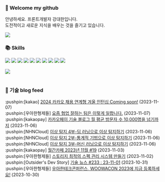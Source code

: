 ### 👋 Welcome my github

안녕하세요. 프론트개발자 강대한입니다.
<br>
도전적이고 새로운 지식을 배우는 것을 즐기고 있습니다.

<!--
![header](https://capsule-render.vercel.app/api?type=Waving&color=auto&height=300&section=header&text=Welcome&fontAlignY=40&desc=KangDaeHan%20github%20&descSize=20&descAlignY=55&animation=fadeIn&fontSize=90)

**KangDaeHan/KangDaeHan** is a ✨ _special_ ✨ repository because its `README.md` (this file) appears on your GitHub profile.

Here are some ideas to get you started:

- 🔭 I’m currently working on ...
- 🌱 I’m currently learning ...
- 👯 I’m looking to collaborate on ...
- 🤔 I’m looking for help with ...
- 💬 Ask me about ...
- 📫 How to reach me: ...
- 😄 Pronouns: ...
- ⚡ Fun fact: ...
-->

<a href="https://twinfamily.github.io" target="_blank"><img src="https://img.shields.io/badge/Blog-121D33?style=flat-square&logo=blogger&logoColor=ffffff"/></a>

### :books: Skills
<a href="#" target="_blank"><img src="https://img.shields.io/badge/React-61DAFB?style=flat-square&logo=react&logoColor=ffffff"/></a>
<a href="#" target="_blank"><img src="https://img.shields.io/badge/Html5-E34F26?style=flat-square&logo=html5&logoColor=ffffff"/></a>
<a href="#" target="_blank"><img src="https://img.shields.io/badge/Javascript-F7DF1E?style=flat-square&logo=javascript&logoColor=ffffff"/></a>
<a href="#" target="_blank"><img src="https://img.shields.io/badge/Cssmodules-000000?style=flat-square&logo=cssmodules&logoColor=ffffff"/></a>
<a href="#" target="_blank"><img src="https://img.shields.io/badge/Node.js-339933?style=flat-square&logo=nodedotjs&logoColor=ffffff"/></a>
<a href="#" target="_blank"><img src="https://img.shields.io/badge/Typescript-3178C6?style=flat-square&logo=typescript&logoColor=ffffff"/></a>
<a href="#" target="_blank"><img src="https://img.shields.io/badge/Git-F05032?style=flat-square&logo=git&logoColor=ffffff"/></a>
<a href="#" target="_blank"><img src="https://img.shields.io/badge/Gitlab-FC6D26?style=flat-square&logo=gitlab&logoColor=ffffff"/></a>
<a href="#" target="_blank"><img src="https://img.shields.io/badge/Webpack-8DD6F9?style=flat-square&logo=webpack&logoColor=ffffff"/></a>
<a href="#" target="_blank"><img src="https://img.shields.io/badge/Vite-646CFF?style=flat-square&logo=vite&logoColor=ffffff"/></a>
<br><br>
<img src="https://github-readme-stats.vercel.app/api/top-langs/?username=KangDaeHan&layout=compact">
<br><br>
### :round_pushpin: 기술 blog feed
<!-- BLOG-POST-LIST:START --><div>:pushpin:[kakao] <a target="_blank" href="https://tech.kakao.com/2023/11/07/2024-winter-internship/">2024 카카오 채용 연계형 겨울 인턴십 Coming soon!</a> (2023-11-07)</div><div>:pushpin:[우아한형제들] <a target="_blank" href="https://techblog.woowahan.com/14671/">요즘 협업 잘하는 팀은 이렇게 일합니다.</a> (2023-11-07)</div><div>:pushpin:[kakaopay] <a target="_blank" href="https://tech.kakaopay.com/post/kakaopay-techlog-2/">카카오페이 기술 블로그 월 평균 방문자 수 10,000명을 넘기까지</a> (2023-11-06)</div><div>:pushpin:[NHNCloud] <a target="_blank" href="https://meetup.nhncloud.com/posts/375">이상 탐지 4부-딥 러닝으로 이상 탐지하기</a> (2023-11-06)</div><div>:pushpin:[NHNCloud] <a target="_blank" href="https://meetup.nhncloud.com/posts/366">이상 탐지 2부-통계적 기법으로 이상 탐지하기</a> (2023-11-06)</div><div>:pushpin:[NHNCloud] <a target="_blank" href="https://meetup.nhncloud.com/posts/368">이상 탐지 3부-머신 러닝으로 이상 탐지하기</a> (2023-11-06)</div><div>:pushpin:[kakaopay] <a target="_blank" href="https://tech.kakaopay.com/post/pay-magazine-202311/">월간카페 2023년 11월 #19</a> (2023-11-03)</div><div>:pushpin:[우아한형제들] <a target="_blank" href="https://techblog.woowahan.com/13539/">스토리지 최적의 스펙 관리 시스템 만들기</a> (2023-11-02)</div><div>:pushpin:[Outsider's Dev Story] <a target="_blank" href="https://blog.outsider.ne.kr/1692">기술 뉴스 #233 : 23-11-01</a> (2023-10-31)</div><div>:pushpin:[우아한형제들] <a target="_blank" href="https://techblog.woowahan.com/14644/">우아한테크콘퍼런스, WOOWACON 2023에 지금 등록하세요!</a> (2023-10-30)</div><!-- BLOG-POST-LIST:END -->

<!-- ![Anurag's GitHub stats](https://github-readme-stats.vercel.app/api?username=KangDaeHan&show_icons=true&theme=radical) -->
<!--
### 📫 Blog
<table><tbody><tr>
<td>
    <a href="https://yeonyeon.tistory.com/312">
        <div>[인프콘 후기] 2023 INFCON </div>
    </a>
    <div>1. 인프콘에 참가하다 🙂 어떻게 참가할 수 있었는가 때는 2023년 7월 18일 12시 48분. 인프콘 추첨 결과 공개까지 12... </div>
    <div>23.08.16</div>
</td>
<td>
    <a href="https://yeonyeon.tistory.com/311">
        <img width="100%" src="/img/8066187260670780795.png"/><br/>
        <div>[Git] 머지 커밋 revert 하기 </div>
    </a>
    <div>🤔 git revert란? git revert란 일부 기존의 커밋들을 되돌리는 작업이다. git reset과는 다른 것이, git reset은 기... </div>
    <div>23.08.13</div>
</td>
<td>
    <a href="https://yeonyeon.tistory.com/310">
        <img width="100%" src="/img/9188834980247484156.png"/><br/>
        <div>[Spring Batch] 개념부터 코드까지 </div>
    </a>
    <div>목차 1. Spring Batch란? 2. Spring Batch 구조 3. 기본적인 세팅 4. Job, Step 5. ItemReader, ItemProcessor,  ItemW... </div>
    <div>23.07.21</div>
</td>
</tr>
</tbody></table>
-->
